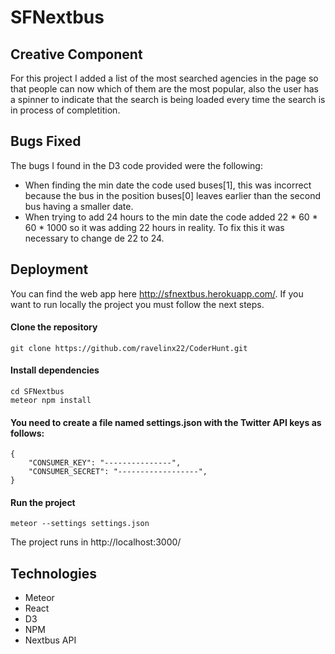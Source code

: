 # SFNextbus

## Creative Component

For this project I added a list of the most searched agencies in the page so that people can now which of them are the most popular, also the user has a spinner to indicate that the search is being loaded every time the search is in process of completition.

## Bugs Fixed

The bugs I found in the D3 code provided were the following:

- When finding the min date the code used buses[1], this was incorrect because the bus in the position buses[0] leaves earlier than the second bus having a smaller date.
- When trying to add 24 hours to the min date the code added 22 * 60 * 60 * 1000 so it was adding 22 hours in reality. To fix this it was necessary to change de 22 to 24. 


## Deployment

You can find the web app here http://sfnextbus.herokuapp.com/. If you want to run locally the project you must follow the next steps.

#### Clone the repository
```
git clone https://github.com/ravelinx22/CoderHunt.git
```
#### Install dependencies
```
cd SFNextbus
meteor npm install
```
#### You need to create a file named settings.json with the Twitter API keys as follows:

```
{
	"CONSUMER_KEY": "---------------",
	"CONSUMER_SECRET": "------------------",
}
```
#### Run the project
```
meteor --settings settings.json
```

The project runs in http://localhost:3000/

## Technologies

- Meteor
- React
- D3
- NPM
- Nextbus API

